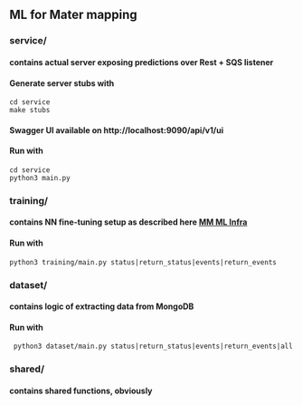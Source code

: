 ## ML for Mater mapping

### service/ 
#### contains actual server exposing predictions over Rest + SQS listener
#### Generate server stubs with 
    cd service
    make stubs

#### Swagger UI available on http://localhost:9090/api/v1/ui

#### Run with
    cd service
    python3 main.py

### training/ 
#### contains NN fine-tuning setup as described here [MM ML Infra](https://sevensenders.atlassian.net/wiki/spaces/TRAC/pages/3220734077/ML+infra+setup)
#### Run with
    python3 training/main.py status|return_status|events|return_events

### dataset/ 
#### contains logic of extracting data from MongoDB
#### Run with 
     python3 dataset/main.py status|return_status|events|return_events|all

### shared/
#### contains shared functions, obviously

    
